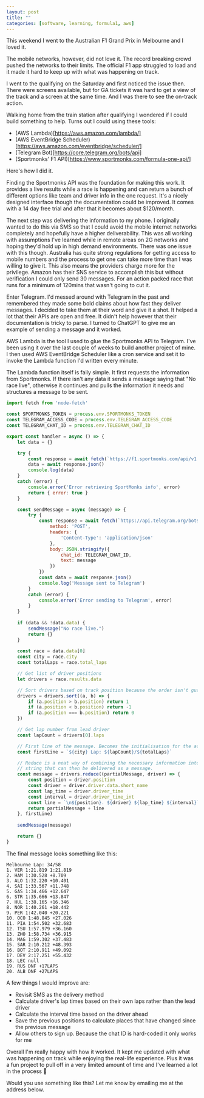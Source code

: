 ```yaml
---
layout: post
title: ""
categories: [software, learning, formula1, aws]
---
```


This weekend I went to the Australian F1 Grand Prix in Melbourne and I loved it. 

The mobile networks, however, did not love it. The record breaking crowd pushed
the networks to their limits. The official F1 app struggled to load and it made
it hard to keep up with what was happening on track. 

I went to the qualifying on the Saturday and first noticed the issue then. There
were screens available, but for GA tickets it was hard to get a view of the
track and a screen at the same time. And I was there to see the on-track action. 

Walking home from the train station after qualifying I wondered if I could build
something to help. Turns out I could using these tools:

- (AWS Lambda)[https://aws.amazon.com/lambda/]
- (AWS EventBridge Scheduler)[https://aws.amazon.com/eventbridge/scheduler/]
- (Telegram Bot)[https://core.telegram.org/bots/api]
- (Sportmonks’ F1 API)[https://www.sportmonks.com/formula-one-api/]

Here's how I did it.

Finding the Sportmonks API was the foundation for making this work. It provides
a live results while a race is happening and can return a bunch of different
options like team and driver info in the one request. It's a nicely designed
interface though the documentation could be improved. It comes with a 14 day
free trial and after that it becomes about $120/month.

The next step was delivering the information to my phone. I originally wanted to
do this via SMS so that I could avoid the mobile internet networks completely
and hopefully have a higher deliverability. This was all working with
assumptions I've learned while in remote areas on 2G networks and hoping they'd
hold up in high demand environments. There was one issue with this though.
Australia has quite strong regulations for getting access to mobile numbers and
the process to get one can take more time than I was willing to give it. This
also means the providers charge more for the privilege. Amazon has their SNS
service to accomplish this but without verification I could only send 30
messages. For an action packed race that runs for a minimum of 120mins that
wasn't going to cut it.

Enter Telegram. I'd messed around with Telegram in the past and remembered they
made some bold claims about how fast they deliver messages. I decided to take
them at their word and give it a shot. It helped a lot that their APIs are open
and free. It didn't help however that their documentation is tricky to parse. I
turned to ChatGPT to give me an example of sending a message and it worked.

AWS Lambda is the tool I used to glue the Sportmonks API to Telegram. I've been
using it over the last couple of weeks to build another project of mine. I then
used AWS EventBridge Scheduler like a cron service and set it to invoke the
Lambda function I'd written every minute.

The Lambda function itself is faily simple. It first requests the information
from Sportmonks. If there isn't any data it sends a message saying that "No race
live", otherwise it continues and pulls the information it needs and structures
a message to be sent.

```javascript
import fetch from 'node-fetch'

const SPORTMONKS_TOKEN = process.env.SPORTMONKS_TOKEN
const TELEGRAM_ACCESS_CODE = process.env.TELEGRAM_ACCESS_CODE
const TELEGRAM_CHAT_ID = process.env.TELEGRAM_CHAT_ID

export const handler = async () => {
    let data = {}

    try {
        const response = await fetch(`https://f1.sportmonks.com/api/v1.0/livescores/now?api_token=${SPORTMONKS_TOKEN}`)
        data = await response.json()
        console.log(data)
    }
    catch (error) {
        console.error('Error retrieving SportMonks info', error)
        return { error: true }
    }

    const sendMessage = async (message) => {
        try {
            const response = await fetch(`https://api.telegram.org/bot${accessCode}/sendMessage`, {
                method: 'POST',
                headers: {
                    'Content-Type': 'application/json'
                },
                body: JSON.stringify({
                    chat_id: TELEGRAM_CHAT_ID,
                    text: message
                })
            })
            const data = await response.json()
            console.log('Message sent to Telegram')
        }
        catch (error) {
            console.error('Error sending to Telegram', error)
        }
    }
    
    if (data && !data.data) {
        sendMessage("No race live.")
        return {}
    }
    
    const race = data.data[0]
    const city = race.city
    const totalLaps = race.total_laps

    // Get list of driver positions
    let drivers = race.results.data

    // Sort drivers based on track position because the order isn't guaranteed
    drivers = drivers.sort((a, b) => {
        if (a.position > b.position) return 1
        if (a.position < b.position) return -1
        if (a.position === b.position) return 0
    })

    // Get lap number from lead driver
    const lapCount = drivers[0].laps

    // First line of the message. Becomes the initialisation for the accumulator
    const firstLine = `${city} Lap: ${lapCount}/${totalLaps}`

    // Reduce is a neat way of combining the necessary information into one
    // string that can then be delivered as a message.
    const message = drivers.reduce((partialMessage, driver) => {
        const position = driver.position
        const driver = driver.driver.data.short_name
        const lap_time = driver.driver_time
        const interval = driver.driver_time_int
        const line = `\n${position}. ${driver} ${lap_time} ${interval}`
        return partialMessage + line 
    }, firstLine)
   
    sendMessage(message)

    return {}
}
```

The final message looks something like this:

```
Melbourne Lap: 34/58
1. VER 1:21.819 1:21.819
2. HAM 1:30.528 +8.709
3. ALO 1:32.220 +10.401
4. SAI 1:33.567 +11.748
5. GAS 1:34.466 +12.647
6. STR 1:35.666 +13.847
7. HUL 1:38.165 +16.346
8. NOR 1:40.261 +18.442
9. PER 1:42.040 +20.221
10. OCO 1:48.845 +27.026
11. PIA 1:54.502 +32.683
12. TSU 1:57.979 +36.160
13. ZHO 1:58.734 +36.915
14. MAG 1:59.302 +37.483
15. SAR 2:10.212 +48.393
16. BOT 2:10.911 +49.092
17. DEV 2:17.251 +55.432
18. LEC null 
19. RUS DNF +17LAPS
20. ALB DNF +27LAPS
```

A few things I would improve are:

- Revisit SMS as the delivery method
- Calculate driver's lap times based on their own laps rather than the lead
  driver
- Calculate the interval time based on the driver ahead
- Save the previous positions to calculate places that have changed since the
  previous message
- Allow others to sign up. Because the chat ID is hard-coded it only works for
  me

Overall I'm really happy with how it worked. It kept me updated with what was
happening on track while enjoying the real-life experience. Plus it was a fun
project to pull off in a very limited amount of time and I've learned a lot in
the process 🎉

Would you use something like this? Let me know by emailing me at the address
below.
